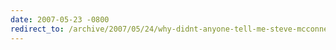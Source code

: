 ```yaml
---
date: 2007-05-23 -0800
redirect_to: /archive/2007/05/24/why-didnt-anyone-tell-me-steve-mcconnel-has-a-blog.aspx/
---
```

